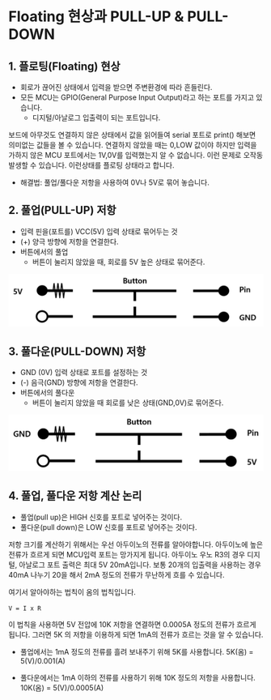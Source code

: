 # Floating 현상과 PULL-UP & PULL-DOWN


## 1. 플로팅(Floating) 현상
- 회로가 끊어진 상태에서 입력을 받으면 주변환경에 따라 흔들린다.
- 모든 MCU는 GPIO(General Purpose Input Output)라고 하는 포트를 가지고 있습니다.
	- 디지털/아날로그 입출력이 되는 포트입니다.

보드에 아무것도 연결하지 않은 상태에서 값을 읽어들여 serial 포트로 print() 해보면 의미없는 값들을 볼 수 있습니다.
연결하지 않았을 때는 0,LOW 값이야 하지만 입력을 가하지 않은 MCU 포트에서는 1V,0V를 입력했는지 알 수 없습니다.
이런 문제로 오작동 발생할 수 있습니다. 이런상태를 플로팅 상태라고 합니다.

- 해결법: 풀업/풀다운 저항을 사용하여 0V나 5V로 묶어 놓습니다.


## 2. 풀업(PULL-UP) 저항
- 입력 핀을(포트를) VCC(5V) 입력 상태로 묶어두는 것
- (+) 양극 방향에 저항을 연결한다.
- 버튼에서의 풀업
	- 버튼이 눌리지 않았을 때, 회로를 5V 높은 상태로 묶어준다.

<img src="./pic/PULL_UP.png">


## 3. 풀다운(PULL-DOWN) 저항
- GND (0V) 입력 상태로 포트를 설정하는 것
- (-) 음극(GND) 방향에 저항을 연결한다.
- 버튼에서의 풀다운
	- 버튼이 눌리지 않았을 때 회로를 낮은 상태(GND,0V)로 묶어준다.

<img src="./pic/PULL_DOWN.png">


## 4. 풀업, 풀다운 저항 계산 논리
- 풀업(pull up)은 HIGH 신호를 포트로 넣어주는 것이다.
- 풀다운(pull down)은 LOW 신호를 포트로 넣어주는 것이다.

저항 크기를 계산하기 위해서는 우선 아두이노의 전류를 알아야합니다. 
아두이노에 높은 전류가 흐르게 되면 MCU입력 포트는 망가지게 됩니다.
아두이노 우노 R3의 경우 디지털, 아날로그 포트 출력은 최대 5V 20mA입니다.
보통 20개의 입출력을 사용하는 경우 40mA 나누기 20을 해서 2mA 정도의 전류가 무난하게 흐를 수 있습니다.

여기서 알아야하는 법칙이 옴의 법칙입니다.
```
V = I x R
```

이 법칙을 사용하면 5V 전압에 10K 저항을 연결하면 0.0005A 정도의 전류가 흐르게 됩니다.
그러면 5K 의 저항을 이용하게 되면 1mA의 전류가 흐르는 것을 알 수 있습니다.

- 풀업에서는 1mA 정도의 전류를 흘려 보내주기 위해 5K를 사용합니다.
5K(옴) = 5(V)/0.001(A)

- 풀다운에서는 1mA 이하의 전류를 사용하기 위해 10K 정도의 저항을 사용합니다.
10K(옴) = 5(V)/0.0005(A)
